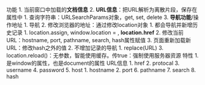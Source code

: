 功能
	1. 当前窗口中加载的**文档信息**
	2. **URL信息**：把URL解析为离散片段，保存在属性中 
		1. 查询字符串：URLSearchParams对象，get, set, delete
	3. **导航功能**/操作地址
		1. 导航
		2. 修改浏览器的地址：通过修改location对象
			1. 都会导航并新增历史记录
				1. location.assign, window.location = , **location.href** 
				2. 修改当前URL：hostname, port, pathname, search, hash属性赋值
				3. 页面重新加载新URL：修改hash之外的值
			2. 不增加记录的导航
				1. replace(URL)
			3. location.reload()：无参数，智能使用缓存。传true：强制使用服务器资源
特性
	1. 是window的属性，也是document的属性
URL信息
	1. href
	2. protocal
	3. username
	4. password
	5. host
		1. hostname
		2. port
	6. pathname
	7. search
	8. hash